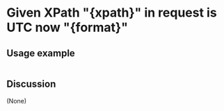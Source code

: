 
Given XPath "{xpath}" in request is UTC now "{format}"
=============================================================================================================

Usage example
-------------

```
```

Discussion
----------

(None)
